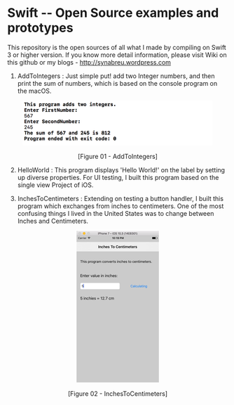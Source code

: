 # Swift -- Open Source examples and prototypes
This repository is the open sources of all what I made by compiling on Swift 3 or higher version. 
If you know more detail information, please visit Wiki on this github or my blogs - http://synabreu.wordpress.com

1. AddToIntegers : Just simple put! add two Integer numbers, and then print the sum of numbers, which is based on the console program on the macOS. 

<p align="center"><img src="https://github.com/synabreu/Swift/blob/master/Screenshots/01.AddIntegers.png"></img></p>
<p align="center">[Figure 01 - AddToIntegers]</p>


2. HelloWorld : This program displays 'Hello World!' on the label by setting up diverse properties. For UI testing, I built this program based on the single view Project of iOS.  

<!-- // Link
<p align="center" width="50" height="80"><img src="/Screenshots/02.HelloWorld.png"></img></p>
<p align="center" >[Figure 02 - HelloWorld]</p>
// -->

3. InchesToCentimeters : Extending on testing a button handler, I built this program which exchanges from inches to centimeters. One of the most confusing things I lived in the United States was to change between Inches and Centimeters.  

<p align="center"><img src="/Screenshots/03.InchesToCentimeters.png"></img></p>
<p align="center" >[Figure 02 - InchesToCentimeters]</p>

